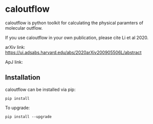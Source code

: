 # caloutflow
caloutflow is python toolkit for calculating the physical paramters of molecular outflow. 

If you use caloutflow in your own publication, please cite Li et al 2020. 

arXiv link: https://ui.adsabs.harvard.edu/abs/2020arXiv200905506L/abstract

ApJ link: 

Installation
------------

caloutflow can be installed via pip:

```
pip install 
```

To upgrade:

```
pip install --upgrade 
```
